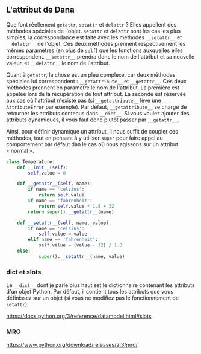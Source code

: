 ## L'attribut de Dana

Que font réellement `getattr`, `setattr` et `delattr` ? Elles appellent des méthodes spéciales de l'objet.
`setattr` et `delattr` sont les cas les plus simples, la correspondance est faite avec les méthodes `__setattr__` et `__delattr__` de l'objet. Ces deux méthodes prennent respectivement les mêmes paramètres (en plus de `self`) que les fonctions auxquelles elles correspondent. `__setattr__` prendra donc le nom de l'attribut et sa nouvelle valeur, et `__delattr__` le nom de l'attribut.

Quant à `getattr`, la chose est un pleu complexe, car deux méthodes spéciales lui correspondent : `__getattribute__` et `__getattr__`. Ces deux méthodes prennent en paramètre le nom de l'attribut.
La première est appelée lors de la récupération de tout attribut. La seconde est réservée aux cas où l'attribut n'existe pas (si `__getattribute__` lève une `AttributeError` par exemple).
Par défaut, `__getattribute__` se charge de retourner les attributs contenus dans `__dict__`. Si vous voulez ajouter des attributs dynamiques, il vous faut donc plutôt passer par `__getattr__`.

Ainsi, pour définir dynamique un attribut, il nous suffit de coupler ces méthodes, tout en pensant à y utiliser `super` pour faire appel au comportement par défaut dan le cas où nous agissons sur un attribut « normal ».

```python
class Temperature:
    def __init__(self):
        self.value = 0

    def __getattr__(self, name):
        if name == 'celsius':
            return self.value
        if name == 'fahrenheit':
            return self.value * 1.8 + 32
        return super().__getattr__(name)

    def __setattr__(self, name, value):
        if name == 'celsius':
            self.value = value
        elif name == 'fahrenheit':
            self.value = (value - 32) / 1.8
	else:
            super().__setattr__(name, value)
```

### dict et slots

Le `__dict__` dont je parle plus haut est le dictionnaire contenant les attributs d'un objet Python. Par défaut, il contient tous les attributs que vous définissez sur un objet (si vous ne modifiez pas le fonctionnement de `setattr`).

https://docs.python.org/3/reference/datamodel.html#slots

### MRO

https://www.python.org/download/releases/2.3/mro/
